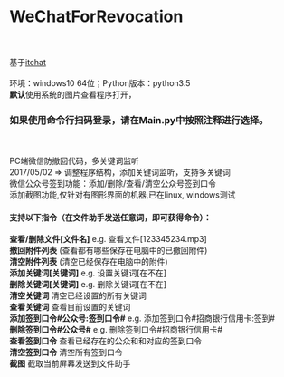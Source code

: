 # WeChatForRevocation<br><br>
基于<a href="https://github.com/littlecodersh/ItChat.git">itchat</a><br><br>
环境：windows10 64位；Python版本：python3.5<br>
<strong>默认</strong>使用系统的图片查看程序打开，<h3>如果使用命令行扫码登录，请在Main.py中按照注释进行选择。</h3><br><br>
PC端微信防撤回代码，多关键词监听<br>
2017/05/02 => 调整程序结构，添加关键词监听，支持多关键词<br>
微信公众号签到功能：添加/删除/查看/清空公众号签到口令<br>
添加截图功能,仅针对有图形界面的机器,已在linux, windows测试<br>

<h4>支持以下指令（在文件助手发送任意词，即可获得命令）：</h4>
<strong>查看/删除文件[文件名]</strong> e.g. 查看文件[123345234.mp3]<br>
<strong>撤回附件列表</strong> (查看都有哪些保存在电脑中的已撤回附件)<br>
<strong>清空附件列表</strong> (清空已经保存在电脑中的附件)<br>
<strong>添加关键词[关键词]</strong>  e.g. 设置关键词[在不在]<br>
<strong>删除关键词[关键词]</strong>  e.g. 删除关键词[在不在]<br>
<strong>清空关键词</strong>  清空已经设置的所有关键词<br>
<strong>查看关键词</strong>  查看目前设置的关键词<br>
<strong>添加签到口令#公众号:签到口令#</strong>   e.g. 添加签到口令#招商银行信用卡:签到#<br>
<strong>删除签到口令#公众号#</strong>   e.g. 删除签到口令#招商银行信用卡#<br>
<strong>查看签到口令</strong>  查看已经存在的公众和和对应的签到口令<br>
<strong>清空签到口令</strong>  清空所有签到口令<br>
<strong>截图</strong> 截取当前屏幕发送到文件助手<br>
